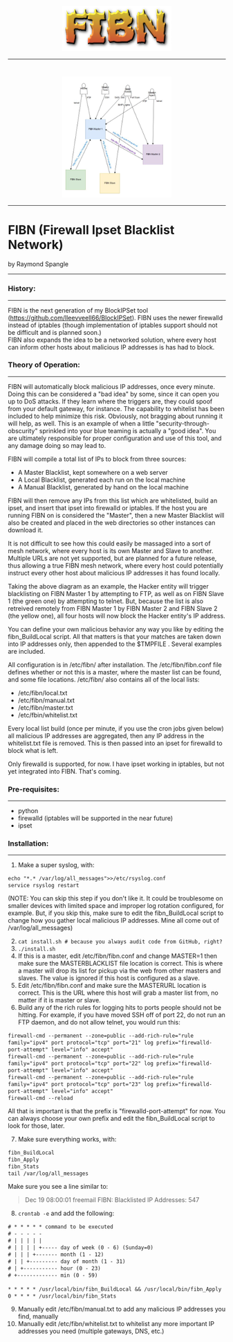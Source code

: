 <link rel="stylesheet" type="text/css" href="css/github.css">

<h1 align="center">
  <img src="images/fibn_logo.png" alt="FIBN Logo" width="50%" align="middle">
</h1>

--------------------------------------------

<h1 align="center">
  <img src="images/fibn_diagram.jpg" alt="FIBN Diagram" width="50%" align="middle">
</h1>

--------------------------------------------

# FIBN (Firewall Ipset Blacklist Network)
by Raymond Spangle

---------------------------------------------

### History:
- - - - - - 

FIBN is the next generation of my BlockIPSet tool (https://github.com/lleevveell66/BlockIPSet).  FIBN uses the newer 
firewalld instead of iptables (though implementation of iptables support should not be difficult and is planned soon.)  
FIBN also expands the idea to be a networked solution, where every host can inform other hosts about malicious IP
addresses is has had to block.

### Theory of Operation:
- - - - - - - - - - 

FIBN will automatically block malicious IP addresses, once every minute.  Doing this can be considered a "bad idea" by 
some, since it can open you up to DoS attacks.  If they learn where the triggers are, they could spoof from your default 
gateway, for instance.  The capability to whitelist has been included to help minimize this risk.  Obviously, not bragging 
about running it will help, as well.   This is an example of when a little "security-through-obscurity" sprinkled into 
your blue teaming is actually a "good idea".  You are ultimately responsible for proper configuration and use of this 
tool, and any damage doing so may lead to.

FIBN will compile a total list of IPs to block from three sources:
- A Master Blacklist, kept somewhere on a web server
- A Local Blacklist, generated each run on the local machine
- A Manual Blacklist, generated by hand on the local machine

FIBN will then remove any IPs from this list which are whitelisted, build an ipset, and insert that ipset into
firewalld or iptables.  If the host you are running FIBN on is considered the "Master", then a new Master Blacklist
will also be created and placed in the web directories so other instances can download it.

It is not difficult to see how this could easily be massaged into a sort of mesh network, where every host is its
own Master and Slave to another.  Multiple URLs are not yet supported, but are planned for a future release, thus 
allowing a true FIBN mesh network, where every host could potentially instruct every other host about malicious IP
addresses it has found locally.

Taking the above diagram as an example, the Hacker entity will trigger blacklisting on FIBN Master 1 by attempting to 
FTP, as well as on FIBN Slave 1 (the green one) by attempting to telnet.  But, because the list is also retreived remotely 
from FIBN Master 1 by FIBN Master 2 and FIBN Slave 2 (the yellow one), all four hosts will now block the Hacker entity's 
IP address.

You can define your own malicious behavior any way you like by editing the fibn_BuildLocal script.  All that matters is that 
your matches are taken down into IP addresses only, then appended to the $TMPFILE .  Several examples are included.

All configuration is in /etc/fibn/ after installation.  The /etc/fibn/fibn.conf file defines whether or not this is a master,
where the master list can be found, and some file locations.  /etc/fibn/ also contains all of the local lists:

- /etc/fibn/local.txt
- /etc/fibn/manual.txt
- /etc/fibn/master.txt
- /etc/fbin/whitelist.txt

Every local list build (once per minute, if you use the cron jobs given below) all malicious IP addresses are aggregated, 
then any IP address in the whitelist.txt file is removed.  This is then passed into an ipset for firewalld to block what is 
left.

Only firewalld is supported, for now.  I have ipset working in iptables, but not yet integrated into FIBN.  That's coming.


### Pre-requisites:
- - - - - - - -

- python
- firewalld (iptables will be supported in the near future)
- ipset


### Installation:
- - - - - - -

1) Make a super syslog, with:
```
echo "*.* /var/log/all_messages">>/etc/rsyslog.conf
service rsyslog restart
```
(NOTE: You can skip this step if you don't like it.  It could be troublesome on smaller devices with limited space 
and improper log rotation configured, for example.  But, if you skip this, make sure to edit the fibn_BuildLocal 
script to change how you gather local malicious IP addresses.  Mine all come out of /var/log/all_messages)

2) `cat install.sh # because you always audit code from GitHub, right?`
3) `./install.sh`
4) If this is a master, edit /etc/fibn/fibn.conf and change MASTER=1 then make sure the MASTERBLACKLIST file location is correct.
This is where a master will drop its list for pickup via the web from other masters and slaves.  The value is ignored if
this host is configured as a slave.
5) Edit /etc/fibn/fibn.conf and make sure the MASTERURL location is correct.  This is the URL where this host will grab a 
master list from, no matter if it is master or slave.
6) Build any of the rich rules for logging hits to ports people should not be hitting.  For example, if you have moved SSH
off of port 22, do not run an FTP daemon, and do not allow telnet, you would run this:

```
firewall-cmd --permanent --zone=public --add-rich-rule="rule family="ipv4" port protocol="tcp" port="21" log prefix="firewalld-port-attempt" level="info" accept"
firewall-cmd --permanent --zone=public --add-rich-rule="rule family="ipv4" port protocol="tcp" port="22" log prefix="firewalld-port-attempt" level="info" accept"
firewall-cmd --permanent --zone=public --add-rich-rule="rule family="ipv4" port protocol="tcp" port="23" log prefix="firewalld-port-attempt" level="info" accept"
firewall-cmd --reload
```
All that is important is that the prefix is "firewalld-port-attempt" for now.  You can always choose your own prefix and edit the
fibn_BuildLocal script to look for those, later.

7) Make sure everything works, with:

```
fibn_BuildLocal
fibn_Apply
fibn_Stats
tail /var/log/all_messages
```

Make sure you see a line similar to:

> Dec 19 08:00:01 freemail FIBN: Blacklisted IP Addresses: 547

8) `crontab -e` and add the following:

```
# * * * * * command to be executed
# - - - - -
# | | | | |
# | | | | +----- day of week (0 - 6) (Sunday=0)
# | | | +------- month (1 - 12)
# | | +--------- day of month (1 - 31)
# | +----------- hour (0 - 23)
# +------------- min (0 - 59)

* * * * * /usr/local/bin/fibn_BuildLocal && /usr/local/bin/fibn_Apply
0 * * * * /usr/local/bin/fibn_Stats
```

9) Manually edit /etc/fibn/manual.txt to add any malicious IP addresses you find, manually
10) Manually edit /etc/fibn/whitelist.txt to whitelist any more important IP addresses you need (multiple gateways, DNS, etc.)


